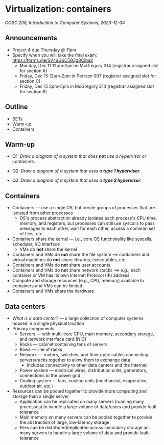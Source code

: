 # Virtualization: containers
_COSC 208, Introduction to Computer Systems, 2023-12-04_

## Announcements
* Project 4 due Thursday @ 11pm
* Specify when you will take the final exam: https://forms.gle/SV4aG6C5G3g8Cjba8
    * Monday, Dec 11 12pm-2pm in McGregory 314 (registrar assigned slot for section A)
    * Friday, Dec 15 12pm-2pm in Perrson 007 (registrar assigned slot for section C)
    * Friday, Dec 15 3pm-5pm in McGregory 314 (registrar assigned slot for section B)

## Outline
* SETs
* Warm-up
* Containers

## Warm-up

* Q1: _Draw a diagram of a system that does **not** use a hypervisor or containers._

* Q2: _Draw a diagram of a system that uses a **type 1 hypervisor**._

* Q3: _Draw a diagram of a system that uses a **type 2 hypervisor**._

## Containers

* Containers — use a single OS, but create groups of processes that are isolated from other processes
    * OS's process abstraction already isolates each process's CPU time, memory, and registers, but processes can still use syscalls to pass messages to each other, wait for each other, access a common set of files, etc.
* Containers share the kernel — i.e., core OS functionality like syscalls, scheduler, I/O interface
    * VMs do **not** share the kernel
* Containers and VMs do **not** share the file system ==> containers and virtual machines do **not** share libraries, executables, etc.
* Containers and VMs do **not** share user accounts
* Containers and VMs do **not** share network stacks ==> e.g., each container or VM has its own Internet Protocol (IP) address
* Compute and storage resources (e.g., CPU, memory) available to containers and VMs can be limited
* Containers and VMs share the hardware

## Data centers

* _What is a data center?_ — a large collection of computer systems housed in a single physical location
* Primary components
    * Servers — with multi-core CPU, main memory, secondary storage, and network interface card (NIC)
    * Racks — cabinet containing tens of servers
    * Rows — line of racks
    * Network — routers, switches, and fiber optic cables connecting servers/racks together to allow them to exchange data
        * Includes connectivity to other data centers and the Internet
    * Power system — electrical wires, distribution units, generators, connections to the power grid
    * Cooling system — fans, cooling units (mechanical, evaporative, outdoor air, etc.)
* Resources can be pooled together to provide more computing and storage than a single server
    * Application can be replicated on many servers (running many processes) to handle a large volume of data/users and provide fault-tolerance
    * Main memory on many servers can be pooled together to provide the abstraction of large, low-latency storage
    * Files can be distributed/replicated across secondary storage on many servers to handle a large volume of data and provide fault-tolerance
